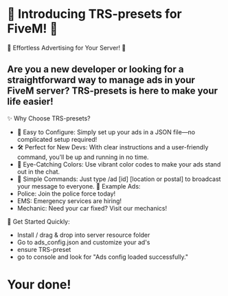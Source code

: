 # 🔔 Introducing TRS-presets for FiveM! 🔔

🌟 Effortless Advertising for Your Server! 🌟

## Are you a new developer or looking for a straightforward way to manage ads in your FiveM server? TRS-presets is here to make your life easier!

✨ Why Choose TRS-presets?

- 🔧 Easy to Configure: Simply set up your ads in a JSON file—no complicated setup required!
- 🛠️ Perfect for New Devs: With clear instructions and a user-friendly command, you'll be up and running in no time.
- 🎨 Eye-Catching Colors: Use vibrant color codes to make your ads stand out in the chat.
- 📢 Simple Commands: Just type /ad [id] [location or postal] to broadcast your message to everyone.
💬 Example Ads:
- Police: Join the police force today!
- EMS: Emergency services are hiring!
- Mechanic: Need your car fixed? Visit our mechanics!

🚀 Get Started Quickly:

- Install / drag & drop into server resource folder
- Go to ads_config.json and customize your ad's
- ensure TRS-preset
- go to console and look for "Ads config loaded successfully."
# Your done!
